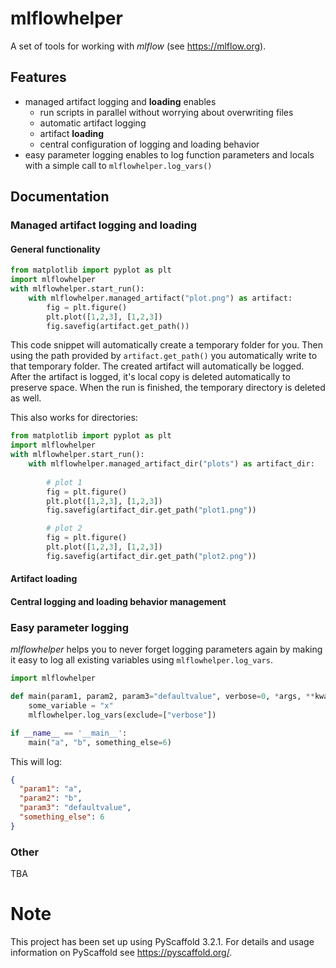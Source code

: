 # mlflowhelper


A set of tools for working with *mlflow* (see https://mlflow.org).

## Features

* managed artifact logging and **loading** enables
    * run scripts in parallel without worrying about overwriting files
    * automatic artifact logging
    * artifact **loading**
    * central configuration of logging and loading behavior
* easy parameter logging enables to log function parameters and locals with a simple call to `mlflowhelper.log_vars()`


## Documentation


### Managed artifact logging and loading

#### General functionality

```python
from matplotlib import pyplot as plt
import mlflowhelper
with mlflowhelper.start_run():
    with mlflowhelper.managed_artifact("plot.png") as artifact:
        fig = plt.figure()
        plt.plot([1,2,3], [1,2,3])
        fig.savefig(artifact.get_path())
```
This code snippet will automatically create a temporary folder for you. 
Then using the path provided by `artifact.get_path()` you automatically write to that temporary folder.
The created artifact will automatically be logged.
After the artifact is logged, it's local copy is deleted automatically to preserve space.
When the run is finished, the temporary directory is deleted as well. 

This also works for directories:
```python
from matplotlib import pyplot as plt
import mlflowhelper
with mlflowhelper.start_run():
    with mlflowhelper.managed_artifact_dir("plots") as artifact_dir:
    
        # plot 1
        fig = plt.figure()
        plt.plot([1,2,3], [1,2,3])
        fig.savefig(artifact_dir.get_path("plot1.png"))

        # plot 2
        fig = plt.figure()
        plt.plot([1,2,3], [1,2,3])
        fig.savefig(artifact_dir.get_path("plot2.png"))
```

#### Artifact loading

#### Central logging and loading behavior management


### Easy parameter logging

*mlflowhelper* helps you to never forget logging parameters again by making it easy to log all existing variables
using `mlflowhelper.log_vars`.

```python
import mlflowhelper

def main(param1, param2, param3="defaultvalue", verbose=0, *args, **kwargs):
    some_variable = "x"
    mlflowhelper.log_vars(exclude=["verbose"])

if __name__ == '__main__':
    main("a", "b", something_else=6)
```
This will log:
```json
{
  "param1": "a",
  "param2": "b",
  "param3": "defaultvalue",
  "something_else": 6
}
```


### Other
TBA



Note
====

This project has been set up using PyScaffold 3.2.1. For details and usage
information on PyScaffold see https://pyscaffold.org/.
